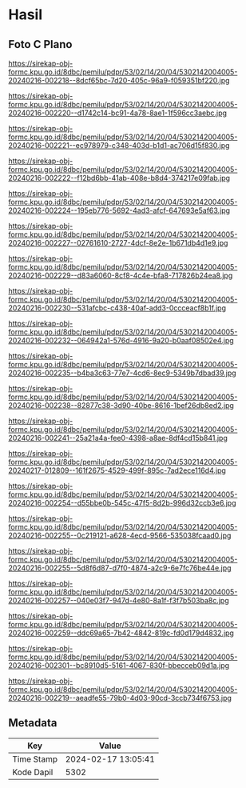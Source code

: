 # Hasil

## Foto C Plano

https://sirekap-obj-formc.kpu.go.id/8dbc/pemilu/pdpr/53/02/14/20/04/5302142004005-20240216-002218--8dcf65bc-7d20-405c-96a9-f059351bf220.jpg

https://sirekap-obj-formc.kpu.go.id/8dbc/pemilu/pdpr/53/02/14/20/04/5302142004005-20240216-002220--d1742c14-bc91-4a78-8ae1-1f596cc3aebc.jpg

https://sirekap-obj-formc.kpu.go.id/8dbc/pemilu/pdpr/53/02/14/20/04/5302142004005-20240216-002221--ec978979-c348-403d-b1d1-ac706d15f830.jpg

https://sirekap-obj-formc.kpu.go.id/8dbc/pemilu/pdpr/53/02/14/20/04/5302142004005-20240216-002222--f12bd6bb-41ab-408e-b8d4-374217e09fab.jpg

https://sirekap-obj-formc.kpu.go.id/8dbc/pemilu/pdpr/53/02/14/20/04/5302142004005-20240216-002224--195eb776-5692-4ad3-afcf-647693e5af63.jpg

https://sirekap-obj-formc.kpu.go.id/8dbc/pemilu/pdpr/53/02/14/20/04/5302142004005-20240216-002227--02761610-2727-4dcf-8e2e-1b671db4d1e9.jpg

https://sirekap-obj-formc.kpu.go.id/8dbc/pemilu/pdpr/53/02/14/20/04/5302142004005-20240216-002229--d83a6060-8cf8-4c4e-bfa8-717826b24ea8.jpg

https://sirekap-obj-formc.kpu.go.id/8dbc/pemilu/pdpr/53/02/14/20/04/5302142004005-20240216-002230--531afcbc-c438-40af-add3-0ccceacf8b1f.jpg

https://sirekap-obj-formc.kpu.go.id/8dbc/pemilu/pdpr/53/02/14/20/04/5302142004005-20240216-002232--064942a1-576d-4916-9a20-b0aaf08502e4.jpg

https://sirekap-obj-formc.kpu.go.id/8dbc/pemilu/pdpr/53/02/14/20/04/5302142004005-20240216-002235--b4ba3c63-77e7-4cd6-8ec9-5349b7dbad39.jpg

https://sirekap-obj-formc.kpu.go.id/8dbc/pemilu/pdpr/53/02/14/20/04/5302142004005-20240216-002238--82877c38-3d90-40be-8616-1bef26db8ed2.jpg

https://sirekap-obj-formc.kpu.go.id/8dbc/pemilu/pdpr/53/02/14/20/04/5302142004005-20240216-002241--25a21a4a-fee0-4398-a8ae-8df4cd15b841.jpg

https://sirekap-obj-formc.kpu.go.id/8dbc/pemilu/pdpr/53/02/14/20/04/5302142004005-20240217-012809--161f2675-4529-499f-895c-7ad2ece116d4.jpg

https://sirekap-obj-formc.kpu.go.id/8dbc/pemilu/pdpr/53/02/14/20/04/5302142004005-20240216-002254--d55bbe0b-545c-47f5-8d2b-996d32ccb3e6.jpg

https://sirekap-obj-formc.kpu.go.id/8dbc/pemilu/pdpr/53/02/14/20/04/5302142004005-20240216-002255--0c219121-a628-4ecd-9566-535038fcaad0.jpg

https://sirekap-obj-formc.kpu.go.id/8dbc/pemilu/pdpr/53/02/14/20/04/5302142004005-20240216-002255--5d8f6d87-d7f0-4874-a2c9-6e7fc76be44e.jpg

https://sirekap-obj-formc.kpu.go.id/8dbc/pemilu/pdpr/53/02/14/20/04/5302142004005-20240216-002257--040e03f7-947d-4e80-8a1f-f3f7b503ba8c.jpg

https://sirekap-obj-formc.kpu.go.id/8dbc/pemilu/pdpr/53/02/14/20/04/5302142004005-20240216-002259--ddc69a65-7b42-4842-819c-fd0d179d4832.jpg

https://sirekap-obj-formc.kpu.go.id/8dbc/pemilu/pdpr/53/02/14/20/04/5302142004005-20240216-002301--bc8910d5-5161-4067-830f-bbecceb09d1a.jpg

https://sirekap-obj-formc.kpu.go.id/8dbc/pemilu/pdpr/53/02/14/20/04/5302142004005-20240216-002219--aeadfe55-79b0-4d03-90cd-3ccb734f6753.jpg


## Metadata

| Key        | Value               |
| ---------- | ------------------- |
| Time Stamp | 2024-02-17 13:05:41 |
| Kode Dapil | 5302                |



